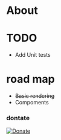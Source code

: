# About

# TODO

* Add Unit tests

# road map

* ~~Basic rendering~~
* Compoments


### dontate

[![Donate](https://img.shields.io/badge/Donate-PayPal-green.svg)](https://www.paypal.com/cgi-bin/webscr?cmd=_donations&business=botjes2%40hotmail.com&item_name=Xenor&currency_code=EUR&source=url)
